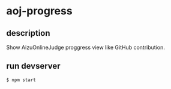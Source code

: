 # aoj-progress

## description
Show AizuOnlineJudge proggress view like GitHub contribution.

## run devserver
`$ npm start`
